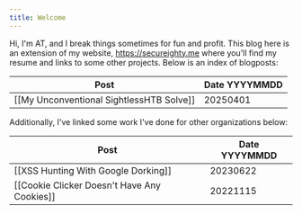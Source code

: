 ```yaml
---
title: Welcome
---
```


Hi, I'm AT, and I break things sometimes for fun and profit. This blog here is an extension of my website, https://secureighty.me where you'll find my resume and links to some other projects. Below is an index of blogposts:

| Post                                     | Date YYYYMMDD |
| ---------------------------------------- | ------------- |
| [[My Unconventional SightlessHTB Solve]] | 20250401      |

Additionally, I've linked some work I've done for other organizations below:

| Post                                        | Date YYYYMMDD |
| ------------------------------------------- | ------------- |
| [[XSS Hunting With Google Dorking]]         | 20230622      |
| [[Cookie Clicker Doesn't Have Any Cookies]] | 20221115      |
